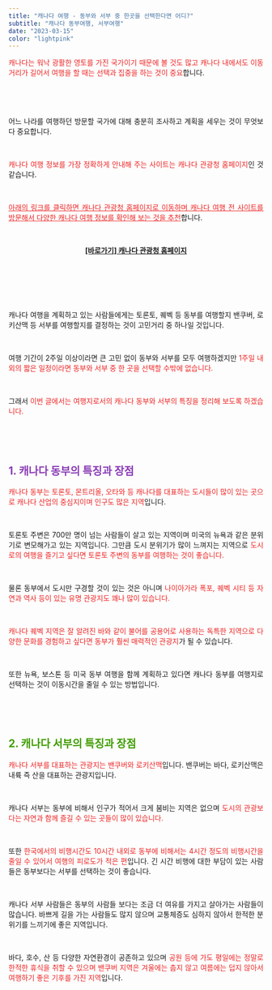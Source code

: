 ```yaml
---
title: "캐나다 여행 - 동부와 서부 중 한곳을 선택한다면 어디?"
subtitle: "캐나다 동부여행, 서부여행"
date: "2023-03-15"
color: "lightpink"
---
```



<p style="text-align: justify;" data-ke-size="size16"><span style="color: #ee2323;">캐나다는 워낙 광활한 영토를 가진 국가이기 때문에 볼 것도 많고 캐나다 내에서도 이동거리가 길어서 여행을 할 때는 선택과 집중을 하는 것이 중요</span>합니다.</p>
<p style="text-align: justify;" data-ke-size="size16"><br></p>
<p style="text-align: justify;" data-ke-size="size16"><br></p>
<p style="text-align: justify;" data-ke-size="size16">어느 나라를 여행하던 방문할 국가에 대해 충분히 조사하고 계획을 세우는 것이 무엇보다 중요합니다.</p>
<p style="text-align: justify;" data-ke-size="size16"><br></p>
<p style="text-align: justify;" data-ke-size="size16"><span style="color: #ee2323;">캐나다 여행 정보를 가장 정확하게 안내해 주는 사이트는 캐나다 관광청 홈페이지</span>인 것 같습니다.</p>
<p style="text-align: justify;" data-ke-size="size16"><br></p>
<p style="text-align: justify;" data-ke-size="size16"><span style="color: #ee2323;"><u>아래의 링크를 클릭하면 캐나다 관광청 홈페이지로 이동하며 캐나다 여행 전 사이트를 방문해서 다양한 캐나다 여행 정보를 확인해 보는 것을 추천</u></span>합니다.</p>
<p style="text-align: justify;" data-ke-size="size16"><br></p>
<p style="text-align: center;" data-ke-size="size18"><b><a href="https://travel.destinationcanada.com/ko-kr">[바로가기] 캐나다 관광청 홈페이지</a></b></p>
<p style="text-align: justify;" data-ke-size="size16"><br></p>
<p style="text-align: justify;" data-ke-size="size16"><br></p>
<p style="text-align: justify;" data-ke-size="size16"><br></p>
<p style="text-align: justify;" data-ke-size="size16">캐나다 여행을 계획하고 있는 사람들에게는 토론토, 퀘벡 등 동부를 여행할지 밴쿠버, 로키산맥 등 서부를 여행할지를 결정하는 것이 고민거리 중 하나일 것입니다.</p>
<p style="text-align: justify;" data-ke-size="size16"><br></p>
<p style="text-align: justify;" data-ke-size="size16">여행 기간이 2주일 이상이라면 큰 고민 없이 동부와 서부를 모두 여행하겠지만 <span style="color: #ee2323;">1주일 내외의 짧은 일정이라면 동부와 서부 중 한 곳을 선택할 수밖에 없습니다.</span></p>
<p style="text-align: justify;" data-ke-size="size16"><br></p>
<p style="text-align: justify;" data-ke-size="size16">그래서 <span style="color: #ee2323;">이번 글에서는 여행지로서의 캐나다 동부와 서부의 특징을 정리해 보도록 하겠습니다.</span></p>
<p style="text-align: justify;" data-ke-size="size16"><br></p>
<p style="text-align: justify;" data-ke-size="size16"><br></p>
<h2 style="text-align: justify;" data-ke-size="size26"><span style="color: #8a3db6;"><b>1. 캐나다 동부의 특징과 장점</b></span></h2>
<p style="text-align: justify;" data-ke-size="size16"><span style="color: #ee2323;">캐나다 동부는 토론토, 몬트리올, 오타와 등 캐나다를 대표하는 도시들이 많이 있는 곳으로 캐나다 산업의 중심지이며 인구도 많은 지역</span>입니다.</p>
<p style="text-align: justify;" data-ke-size="size16"><br></p>
<p style="text-align: justify;" data-ke-size="size16">토론토 주변은 700만 명이 넘는 사람들이 살고 있는 지역이며 미국의 뉴욕과 같은 분위기로 변모해가고 있는 지역입니다. 그만큼 도시 분위기가 많이 느껴지는 지역으로 <span style="color: #ee2323;">도시로의 여행을 즐기고 싶다면 토론토 주변의 동부를 여행하는 것이 좋습니다.</span></p>
<p style="text-align: justify;" data-ke-size="size16"><br></p>
<p style="text-align: justify;" data-ke-size="size16">물론 동부에서 도시만 구경할 것이 있는 것은 아니며 <span style="color: #ee2323;">나이아가라 폭포, 퀘벡 시티 등 자연과 역사 등이 있는 유명 관광지도 꽤나 많이 있습니다.</span></p>
<p style="text-align: justify;" data-ke-size="size16"><br></p>
<p style="text-align: justify;" data-ke-size="size16"><span style="color: #ee2323;">캐나다 퀘벡 지역은 잘 알려진 바와 같이 불어를 공용어로 사용하는 독특한 지역으로 다양한 문화를 경험하고 싶다면 동부가 훨씬 매력적인 관광지</span>가 될 수 있습니다.</p>
<p style="text-align: justify;" data-ke-size="size16"><br></p>
<p style="text-align: justify;" data-ke-size="size16">또한 뉴욕, 보스톤 등 미국 동부 여행을 함께 계획하고 있다면 캐나다 동부를 여행지로 선택하는 것이 이동시간을 줄일 수 있는 방법입니다.</p>
<p style="text-align: justify;" data-ke-size="size16"><br></p>
<p style="text-align: justify;" data-ke-size="size16"><br></p>
<h2 style="text-align: justify;" data-ke-size="size26"><span style="color: #409d00;"><b>2. 캐나다 서부의 특징과 장점</b></span></h2>
<p style="text-align: justify;" data-ke-size="size16"><span style="color: #ee2323;">캐나다 서부를 대표하는 관광지는 밴쿠버와 로키산맥</span>입니다. 밴쿠버는 바다, 로키산맥은 내륙 즉 산을 대표하는 관광지입니다.</p>
<p style="text-align: justify;" data-ke-size="size16"><br></p>
<p style="text-align: justify;" data-ke-size="size16">캐나다 서부는 동부에 비해서 인구가 적어서 크게 붐비는 지역은 없으며 <span style="color: #ee2323;">도시의 관광보다는 자연과 함께 즐길 수 있는 곳들이 많이 있습니다.</span></p>
<p style="text-align: justify;" data-ke-size="size16"><br></p>
<p style="text-align: justify;" data-ke-size="size16">또한 <span style="color: #ee2323;">한국에서의 비행시간도 10시간 내외로 동부에 비해서는 4시간 정도의 비행시간을 줄일 수 있어서 여행의 피로도가 적은 편</span>입니다. 긴 시간 비행에 대한 부담이 있는 사람들은 동부보다는 서부를 선택하는 것이 좋습니다.</p>
<p style="text-align: justify;" data-ke-size="size16"><br></p>
<p style="text-align: justify;" data-ke-size="size16">캐나다 서부 사람들은 동부의 사람들 보다는 조금 더 여유를 가지고 살아가는 사람들이 많습니다. 바쁘게 길을 가는 사람들도 많지 않으며 교통체증도 심하지 않아서 한적한 분위기를 느끼기에 좋은 지역입니다.</p>
<p style="text-align: justify;" data-ke-size="size16"><br></p>
<p style="text-align: justify;" data-ke-size="size16">바다, 호수, 산 등 다양한 자연환경이 공존하고 있으며 <span style="color: #ee2323;">공원 등에 가도 평일에는 정말로 한적한 휴식을 취할 수 있으며 밴쿠버 지역은 겨울에는 춥지 않고 여름에는 덥지 않아서 여행하기 좋은 기후를 가진 지역</span>입니다.</p>
<p style="text-align: justify;" data-ke-size="size16"><br></p>